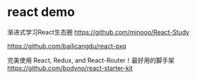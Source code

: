 
# react demo

渐进式学习React生态圈
https://github.com/minooo/React-Study

https://github.com/bailicangdu/react-pxq


完美使用 React, Redux, and React-Router！最好用的脚手架
https://github.com/bodyno/react-starter-kit









